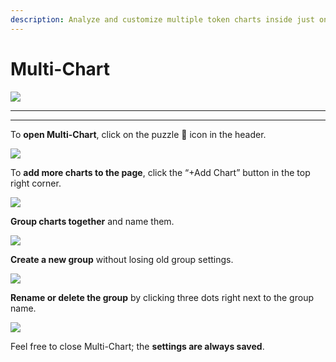 ```yaml
---
description: Analyze and customize multiple token charts inside just one tab.
---
```


# Multi-Chart

![](../../.gitbook/assets/MultiChart\_1.png)

****

****

To **open Multi-Chart**, click on the puzzle 🧩  icon in the header.

![](../../.gitbook/assets/MultiChart\_2.png)



To **add more charts to the page**, click the “+Add Chart” button in the top right corner.

![](../../.gitbook/assets/MultiChart\_3.png)



**Group charts together** and name them.

![](../../.gitbook/assets/MultiChart\_4.png)



**Create a new group** without losing old group settings.

![](../../.gitbook/assets/MultiChart\_5.png)



**Rename or delete the group** by clicking three dots right next to the group name.

![](../../.gitbook/assets/MultiChart\_6.png)



Feel free to close Multi-Chart; the **settings are always saved**.
